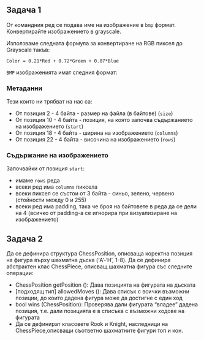 ## Задача 1

От командния ред се подава име на изображение в `bmp` формат. Конвертирайте изображението в grayscale. 

Използваме следната формула за конвертиране на RGB пиксел до Grayscale такъв:

`Color = 0.21*Red + 0.72*Green + 0.07*Blue`

`BMP` изображенията имат следния формат:

### Метаданни
Тези които ни трябват на нас са:
- От позиция 2 - 4 байта - размер на файла (в байтове) (`size`)
- От позиция 10 - 4 байта - позиция, на която започва съдържанието на изображението (`start`)
- От позиция 18 - 4 байта - ширина на изображението (`columns`)
- От позиция 22 - 4 байта - височина на изображението (`rows`)

### Съдържание на изображението
Започвайки от позиция `start`:
- имаме `rows` реда
- всеки ред има `columns` пиксела
- всеки пиксел се състои от 3 байта - синьо, зелено, червено (стойности между 0 и 255)
- всеки ред има padding, така че броя на байтовете в реда да се дели на 4 (всичко от padding-а се игнорира при визуализиране на изображението)

## Задача 2

Да се дефинира структура ChessPosition, описваща коректна позиция на фигура върху шахматна дъска (‘A’-‘H’, 1-8). Да се дефинира абстрактен клас ChessPiece, описващ шахматна фигура със
следните операции:
- ChessPosition getPosition (): Дава позицията на фигурата на дъската
- [подходящ тип] allowedMoves (): Дава списък с всички възможни позиции, до които дадена фигура може да достигне с един ход
- bool wins (ChessPosition): Проверява дали фигурата “владее” дадена позиция, т.е. дали позицията е в списъка с възможни ходове на фигурата
- Да се дефинират класовете Rook и Knight, наследници на ChessPiece,описващи съответно шахматните фигури топ и кон.
